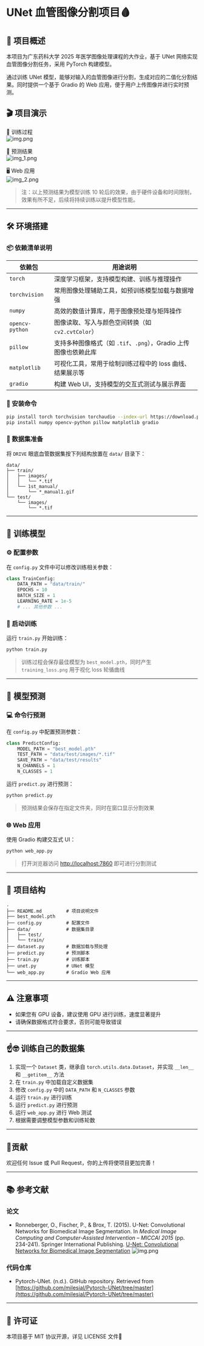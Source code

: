 # UNet 血管图像分割项目🩸

## 📌 项目概述

本项目为广东药科大学 2025 年医学图像处理课程的大作业，基于 UNet 网络实现血管图像分割任务，采用 PyTorch 构建模型。

通过训练 UNet 模型，能够对输入的血管图像进行分割，生成对应的二值化分割结果。同时提供一个基于 Gradio 的 Web
应用，便于用户上传图像并进行实时预测。

## 🎬 项目演示

🔧 训练过程  
![img.png](Readme_img/img.png)

🎯 预测结果  
![img_1.png](Readme_img/img_1.png)

🖥️ Web 应用  
![img_2.png](Readme_img/img_2.png)

> 注：以上预测结果为模型训练 10 轮后的效果，由于硬件设备和时间限制，效果有所不足，后续将持续训练以提升模型性能。

---

## 🛠️ 环境搭建

### 📦 依赖清单说明

| 依赖包             | 用途说明                                       |
|-----------------|--------------------------------------------|
| `torch`         | 深度学习框架，支持模型构建、训练与推理操作                      |
| `torchvision`   | 常用图像处理辅助工具，如预训练模型加载与数据增强                   |
| `numpy`         | 高效的数值计算库，用于图像预处理与矩阵操作                      |
| `opencv-python` | 图像读取、写入与颜色空间转换（如 `cv2.cvtColor`）           |
| `pillow`        | 支持多种图像格式（如 `.tif`、`.png`），Gradio 上传图像也依赖此库 |
| `matplotlib`    | 可视化工具，常用于绘制训练过程中的 loss 曲线、结果展示等            |
| `gradio`        | 构建 Web UI，支持模型的交互式测试与展示界面                  |

### 💽 安装命令

```bash
pip install torch torchvision torchaudio --index-url https://download.pytorch.org/whl/cu118
pip install numpy opencv-python pillow matplotlib gradio
```

### 📁 数据集准备

将 `DRIVE` 眼底血管数据集按下列结构放置在 `data/` 目录下：

```plainText
data/
├── train/
│   ├── images/
│   │   └── *.tif
│   └── 1st_manual/
│       └── *_manual1.gif
└── test/
    └── images/
        └── *.tif
```

---

## 🚀 训练模型

### ⚙️ 配置参数

在 `config.py` 文件中可以修改训练相关参数：

```python
class TrainConfig:
    DATA_PATH = "data/train/"
    EPOCHS = 10
    BATCH_SIZE = 1
    LEARNING_RATE = 1e-5
    # ... 其他参数 ...
```

### 🔧 启动训练

运行 `train.py` 开始训练：

```bash
python train.py
```

> 训练过程会保存最佳模型为 `best_model.pth`，同时产生 `training_loss.png` 用于视化 loss 轮循曲线

---

## 🎯 模型预测

### 💻 命令行预测

在 `config.py` 中配置预测参数：

```python
class PredictConfig:
    MODEL_PATH = "best_model.pth"
    TEST_PATH = "data/test/images/*.tif"
    SAVE_PATH = "data/test/results"
    N_CHANNELS = 1
    N_CLASSES = 1
```

运行 `predict.py` 进行预测：

```bash
python predict.py
```

> 预测结果会保存在指定文件夹，同时在窗口显示分割效果

### 🌐 Web 应用

使用 Gradio 构建交互式 UI：

```bash
python web_app.py
```

> 打开浏览器访问 [http://localhost:7860](http://localhost:7860) 即可进行分割测试

---

## 📂 项目结构

```plaintext
.
├── README.md         # 项目说明文件
├── best_model.pth
├── config.py         # 配置文件
├── data/             # 数据集目录
│   ├── test/
│   └── train/
├── dataset.py        # 数据加载与预处理
├── predict.py        # 预测脚本
├── train.py          # 训练脚本
├── unet.py           # UNet 模型
└── web_app.py        # Gradio Web 应用
```

---

## ⚠️ 注意事项

* 如果您有 GPU 设备，建议使用 GPU 进行训练，速度显著提升
* 请确保数据格式符合要求，否则可能导致错误

---

## ☝️🤓 训练自己的数据集

1. 实现一个 `Dataset` 类，继承自 `torch.utils.data.Dataset`，并实现 `__len__` 和 `__getitem__` 方法
2. 在 `train.py` 中加载自定义数据集
3. 修改 `config.py` 中的 `DATA_PATH` 和 `N_CLASSES` 参数
4. 运行 `train.py` 进行训练
5. 运行 `predict.py` 进行预测
6. 运行 `web_app.py` 进行 Web 测试
7. 根据需要调整模型参数和训练轮数

---

## 🌟贡献

欢迎任何 Issue 或 Pull Request，你的上传将使项目更加完善！

---

## 📚 参考文献

### 论文

- Ronneberger, O., Fischer, P., & Brox, T. (2015). U-Net: Convolutional Networks for Biomedical Image Segmentation. In
  *Medical Image Computing and Computer-Assisted Intervention – MICCAI 2015* (pp. 234-241). Springer International
  Publishing. [U-Net: Convolutional Networks for Biomedical Image Segmentation](https://arxiv.org/abs/1505.04597)
  ![img.png](Readme_img/img_3.png)

### 代码仓库

- Pytorch-UNet. (n.d.). GitHub repository. Retrieved
  from [https://github.com/milesial/Pytorch-UNet/tree/master](https://github.com/milesial/Pytorch-UNet/tree/master)

---

## 📄 许可证

本项目基于 MIT 协议开源，详见 LICENSE 文件📄
